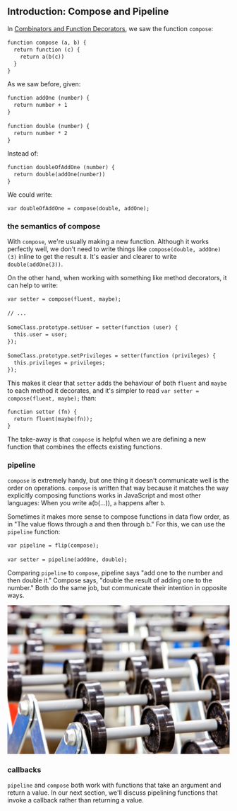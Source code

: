 ## Introduction: Compose and Pipeline

In [Combinators and Function Decorators](#combinators), we saw the function `compose`:

    function compose (a, b) {
      return function (c) {
        return a(b(c))
      }
    }

As we saw before, given:

    function addOne (number) {
      return number + 1
    }
    
    function double (number) {
      return number * 2
    }

Instead of:

    function doubleOfAddOne (number) {
      return double(addOne(number))
    }
    
We could write:

    var doubleOfAddOne = compose(double, addOne);
    
### the semantics of compose

With `compose`, we're usually making a new function. Although it works perfectly well, we don't need to write things like `compose(double, addOne)(3)` inline to get the result `8`. It's easier and clearer to write `double(addOne(3))`.

On the other hand, when working with something like method decorators, it can help to write:

    var setter = compose(fluent, maybe);
    
    // ...
    
    SomeClass.prototype.setUser = setter(function (user) {
      this.user = user;
    });
    
    SomeClass.prototype.setPrivileges = setter(function (privileges) {
      this.privileges = privileges;
    });
    
This makes it clear that `setter` adds the behaviour of both `fluent` and `maybe` to each method it decorates, and it's simpler to read `var setter = compose(fluent, maybe);` than:

    function setter (fn) {
      return fluent(maybe(fn));
    }

The take-away is that `compose` is helpful when we are defining a new function that combines the effects existing functions.

### pipeline

`compose` is extremely handy, but one thing it doesn't communicate well is the order on operations. `compose` is written that way because it matches the way explicitly composing functions works in JavaScript and most other languages: When you write a(b(...)), `a` happens after `b`.

Sometimes it makes more sense to compose functions in data flow order, as in "The value flows through a and then through b." For this, we can use the `pipeline` function:

    var pipeline = flip(compose);
    
    var setter = pipeline(addOne, double);
    
Comparing `pipeline` to `compose`, pipeline says "add one to the number and then double it." Compose says, "double the result of adding one to the number." Both do the same job, but communicate their intention in opposite ways.

![Saltspring Island Roasting Facility](images/saltspring/rollers.jpg)

### callbacks

`pipeline` and `compose` both work with functions that take an argument and return a value. In our next section, we'll discuss pipelining functions that invoke a callback rather than returning a value.